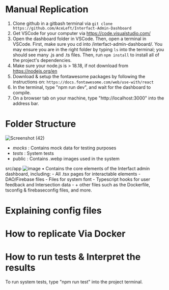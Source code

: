 # Manual Replication
1. Clone github in a gitbash terminal via `git clone https://github.com/AceLeft/Interfact-Admin-Dashboard`
2. Get VSCode for your computer via https://code.visualstudio.com/
3. Open the dashboard folder in VSCode. Then, open a terminal in VSCode. First, make sure you cd into /interfact-admin-dashboard/. You may ensure you are in the right folder by typing `ls` into the terminal; you should see many .js and .ts files. Then, run `npm install` to install all of the project's dependencies.
5. Make sure your node.js is > 18.18, if not download from https://nodejs.org/en
6. Download & setup the fontawesome packages by following the instructions on: `https://docs.fontawesome.com/web/use-with/react`
7. In the terminal, type "npm run dev", and wait for the dashboard to compile.
8. On a browser tab on your machine, type "http://localhost:3000" into the address bar.

# Folder Structure
![Screenshot (42)](https://github.com/user-attachments/assets/213d0687-3496-4647-b205-f9a5dcc2f85c)

- _mocks_ : Contains mock data for testing purposes
- _tests_ : System tests
-  public : Contains .webp images used in the system

src/app
![image](https://github.com/user-attachments/assets/093726f4-5722-4da7-89e4-9f1de76e603a)
• Contains the core elements of the Interfact admin dashboard, including:
    - All .tsx pages for interactable elements 
    - DAO/Firebase files
    - Files for system font
    - Typescript hooks for user feedback and Intersection data
    - + other files such as the Dockerfile, tsconfig & firebaseconfig files, and more. 


# Explaining config files

# How to replicate Via Docker

# How to run tests & Interpret the results
  To run system tests, type "npm run test" into the project terminal.

